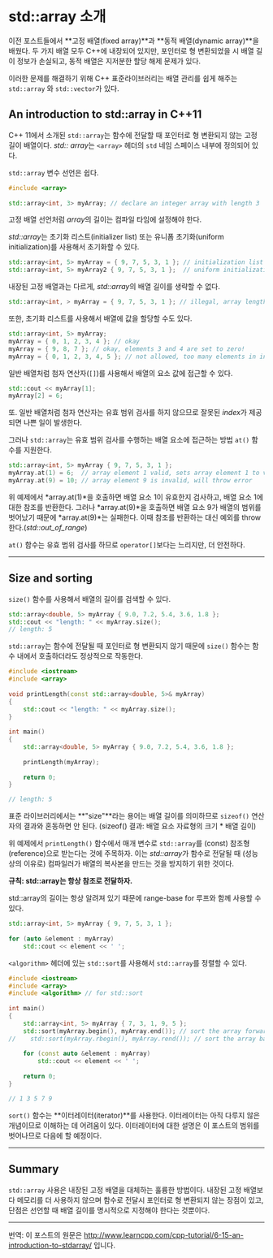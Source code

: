 # std::array 소개

이전 포스트들에서 **고정 배열(fixed array)**과 **동적 배열(dynamic array)**을 배웠다. 두 가지 배열 모두 C++에 내장되어 있지만, 포인터로 형 변환되었을 시 배열 길이 정보가 손실되고, 동적 배열은 지저분한 할당 해제 문제가 있다.

이러한 문제를 해결하기 위해 C++ 표준라이브러리는 배열 관리를 쉽게 해주는 `std::array` 와 `std::vector`가 있다.

## An introduction to std::array in C++11

C++ 11에서 소개된 `std::array`는 함수에 전달할 때 포인터로 형 변환되지 않는 고정 길이 배열이다. *std:: array*는 `<array>` 헤더의 `std` 네임 스페이스 내부에 정의되어 있다.

`std::array` 변수 선언은 쉽다.

```cpp
#include <array>
 
std::array<int, 3> myArray; // declare an integer array with length 3
```

고정 배열 선언처럼 *array*의 길이는 컴파일 타임에 설정해야 한다.

*std::array*는 초기화 리스트(initializer list) 또는 유니폼 초기화(uniform initialization)를 사용해서 초기화할 수 있다.

```cpp
std::array<int, 5> myArray = { 9, 7, 5, 3, 1 }; // initialization list
std::array<int, 5> myArray2 { 9, 7, 5, 3, 1 };  // uniform initialization
```

내장된 고정 배열과는 다르게, *std::array*의 배열 길이를 생략할 수 없다.

```cpp
std::array<int, > myArray = { 9, 7, 5, 3, 1 }; // illegal, array length must be provided
```

또한, 초기화 리스트를 사용해서 배열에 값을 할당할 수도 있다.

```cpp
std::array<int, 5> myArray;
myArray = { 0, 1, 2, 3, 4 }; // okay
myArray = { 9, 8, 7 }; // okay, elements 3 and 4 are set to zero!
myArray = { 0, 1, 2, 3, 4, 5 }; // not allowed, too many elements in initializer list!
```

일반 배열처럼 첨자 연산자(`[]`)를 사용해서 배열의 요소 값에 접근할 수 있다.

```cpp
std::cout << myArray[1];
myArray[2] = 6;
```

또. 일반 배열처럼 첨자 연산자는 유효 범위 검사를 하지 않으므로 잘못된 *index*가 제공되면 나쁜 일이 발생한다.

그러나 `std::array`는 유효 범위 검사를 수행하는 배열 요소에 접근하는 방법 `at()` 함수를 지원한다.

```cpp
std::array<int, 5> myArray { 9, 7, 5, 3, 1 };
myArray.at(1) = 6;  // array element 1 valid, sets array element 1 to value 6
myArray.at(9) = 10; // array element 9 is invalid, will throw error
```

위 예제에서 *array.at(1)*을 호출하면 배열 요소 1이 유효한지 검사하고, 배열 요소 1에 대한 참조를 반환한다. 그러나 *array.at(9)*을 호출하면 배열 요소 9가 배열의 범위를 벗어났기 때문에 *array.at(9)*는 실패한다. 이때 참조를 반환하는 대신 예외를 throw한다.(*std::out_of_range*)

`at()` 함수는 유효 범위 검사를 하므로 `operator[]`보다는 느리지만, 더 안전하다.

---

## Size and sorting

`size()` 함수를 사용해서 배열의 길이를 검색할 수 있다.

```cpp
std::array<double, 5> myArray { 9.0, 7.2, 5.4, 3.6, 1.8 };
std::cout << "length: " << myArray.size();
// length: 5
```

`std::array`는 함수에 전달될 때 포인터로 형 변환되지 않기 때문에 `size()` 함수는 함수 내에서 호출하더라도 정상적으로 작동한다.

```cpp
#include <iostream>
#include <array>
 
void printLength(const std::array<double, 5>& myArray)
{
    std::cout << "length: " << myArray.size();
}
 
int main()
{
    std::array<double, 5> myArray { 9.0, 7.2, 5.4, 3.6, 1.8 };
 
    printLength(myArray);
 
    return 0;
}

// length: 5
```

표준 라이브러리에서는 **"size"**라는 용어는 배열 길이를 의미하므로 `sizeof()` 연산자의 결과와 혼동하면 안 된다. (sizeof() 결과: 배열 요소 자료형의 크기 * 배열 길이)

위 예제에서 `printLength()` 함수에서 매개 변수로 `std::array`를 (const) 참조형(reference)으로 받는다는 것에 주목하자. 이는 *std::array*가 함수로 전달될 때 (성능상의 이유로) 컴파일러가 배열의 복사본을 만드는 것을 방지하기 위한 것이다.

**규칙: std::array는 항상 참조로 전달하자.**

std::array의 길이는 항상 알려져 있기 때문에 range-base for 루프와 함께 사용할 수 있다.

```cpp
std::array<int, 5> myArray { 9, 7, 5, 3, 1 };
 
for (auto &element : myArray)
    std::cout << element << ' ';
```

`<algorithm>` 헤더에 있는 `std::sort`를 사용해서 `std::array`를 정렬할 수 있다.

```cpp
#include <iostream>
#include <array>
#include <algorithm> // for std::sort
 
int main()
{
    std::array<int, 5> myArray { 7, 3, 1, 9, 5 };
    std::sort(myArray.begin(), myArray.end()); // sort the array forwards
//    std::sort(myArray.rbegin(), myArray.rend()); // sort the array backwards
 
    for (const auto &element : myArray)
        std::cout << element << ' ';
 
    return 0;
}

// 1 3 5 7 9
```

`sort()` 함수는 **이터레이터(iterator)**를 사용한다. 이터레이터는 아직 다루지 않은 개념이므로 이해하는 데 어려움이 있다. 이터레이터에 대한 설명은 이 포스트의 범위를 벗어나므로 다음에 할 예정이다.

---

## Summary

`std::array` 사용은 내장된 고정 배열을 대체하는 훌륭한 방법이다. 내장된 고정 배열보다 메모리를 더 사용하지 않으며 함수로 전달시 포인터로 형 변환되지 않는 장점이 있고, 단점은 선언할 때 배열 길이를 명시적으로 지정해야 한다는 것뿐이다.

---

번역: 이 포스트의 원문은 http://www.learncpp.com/cpp-tutorial/6-15-an-introduction-to-stdarray/ 입니다.